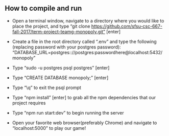 <h2>How to compile and run</h2>

- Open a terminal window, navigate to a directory where you would like to place the project, and type “git clone https://github.com/sfsu-csc-667-fall-2017/term-project-teamg-monopoly.git” [enter]

- Create a file in the root directory called “.env” and type the following (replacing password with your postgres password):
“DATABASE_URL=postgres:://postgres:passwordhere@localhost:5432/monopoly”

- Type “sudo -u postgres psql postgres” [enter]
- Type “CREATE DATABASE monopoly;” [enter]

- Type “\q” to exit the psql prompt
- Type “npm install” [enter] to grab all the npm dependencies that our project requires
- Type “npm run start:dev” to begin running the server
- Open your favorite web browser(preferably Chrome) and navigate to “localhost:5000” to play our game!
